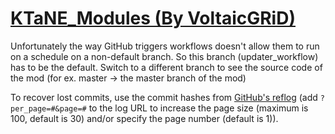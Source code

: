 # [KTaNE_Modules (By VoltaicGRiD)](https://github.com/VoltaicGRiD/KTaNE_Modules)

Unfortunately the way GitHub triggers workflows doesn't allow them to run on a schedule on a non-default branch. So this branch (updater_workflow) has to be the default. Switch to a different branch to see the source code of the mod (for ex. master -> the master branch of the mod)

To recover lost commits, use the commit hashes from [GitHub's reflog](https://api.github.com/repos/KtaneModules/KTaNE_Modules-VoltaicGRiD/events) (add `?per_page=#&page=#` to the log URL to increase the page size (maximum is 100, default is 30) and/or specify the page number (default is 1)).
